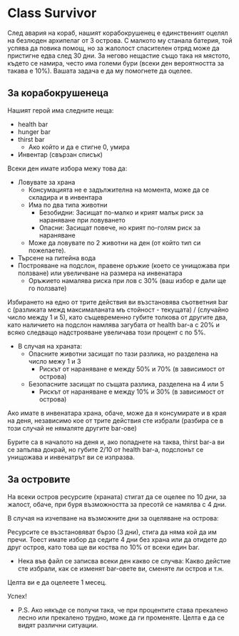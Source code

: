# Class Survivor

След авария на кораб, нашият корабокрушенец е единственият оцелял на безлюден архипелаг от 3 острова. С малкото му станала батерия, той успява да повика помощ, но за жалолост
спасителен отряд може да пристигне едва след 30 дни. За негово нещастие също така ня мястото, където се намира, често има големи бури (всеки ден вероятността за такава е 10%).
Вашата задача е да му помогнете да оцелее.

## За корабокрушенеца

Нашият герой има следните неща:
* health bar
* hunger bar
* thirst bar
    * Ако който и да е стигне 0, умира 
* Инвентар (свързан списък)

Всеки ден имате избора межу това да:
* Ловувате за храна
    * Консумацията не е задължителна на момента, може да се складира и в инвентара 
    * Има по два типа животни 
        * Безобидни: Засищат по-малко и крият малък риск за нараняване при ловуването
        * Опасни: Засищат повече, но крият по-голям риск за нараняване
    * Може да ловувате по 2 животни на ден (от който тип си пожелаете). 
* Търсене на питейна вода 
* Построяване на подслон, правене оръжие (което се унищожава при ползване) или увеличване на размера на инвенатара
    * Оръжието намалява риска при лов с 30%  (ваш избор е дали ще го ползвате)

Избирането на едно от трите действия ви възстановява съответния bar с (разликата межд максималаната мъ стойност - текущата) / (случайно число между 1 и 5), като същевременно губите
толкова от другите два, като наличието на подслон намлява загубата от health bar-a с 20% и всяко следващо надстрояване увеличава този процент с по 5%. 
  * В случая на храната: 
      * Опасните животни засищат по тази разлика, но разделена на число межу 1 и 3
          * Рискът от нараняване е между 50% и 70%  (в зависимост от острова)
      * Безопасните засищат по същата разлика, разделена на 4 или 5
          * Рискът от нараняване е между 10% и 30%  (в зависимост от острова)

Ако имате в инвенатара храна, обаче, може да я консумирате и в края на деня, независимо кое от трите действия сте избрали (разбира се в този случай не нямаляте другите bar-ове)

Буритe са в началото на деня и, ако попаднете на таква, thirst bar-a ви се запълва докрай, но губите 2/10 от health bar-а, подслонът се унищожава и инвенатрът ви се изпразва.

## За островите

На всеки остров ресурсите (храната) стигат да се оцелее по 10 дни, за жалост, обаче, при буря възможността за пресотй се намялва с 4 дни. 

В случая на изчепване на възможните дни за оцеляване на острова:

Ресурсите се възстановяват бързо (3 дни), 
стига да няма кой да им пречи. Тоест имате избор да седите 4 дни без храна или да отидете до друг остров, като това ще ви коства по 10% от всеки един bar.

* Нека във файл се записва всеки ден какво се случва:
  Какво дейстие сте избрали, как се изменят bar-овете ви, сменяте ли остров и т.н.
  
Целта ви е да оцелеете 1 месец. 

Успех!

* P.S. Ако някъде се получи така, че при процентите става прекалено лесно или прекалено трудно,  може да ги променяте. Целта е да се видят различни ситуации.


